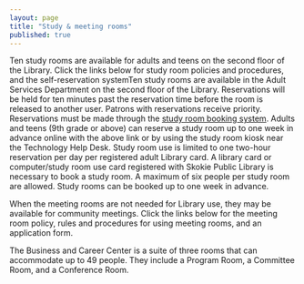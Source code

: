 ```yaml
---
layout: page
title: "Study & meeting rooms"
published: true
---
```


Ten study rooms are available for adults and teens on the second floor of the Library. Click the links below for study room policies and procedures, and the self-reservation systemTen study rooms are available in the Adult Services Department on the second floor of the Library.
Reservations will be held for ten minutes past the reservation time before the room is released to another user.
Patrons with reservations receive priority.
Reservations must be made through the [study room booking system](http://events.skokielibrary.info/evanced/lib/roomrequest.asp?mm=1&libnum=2&allroomscheck=1). Adults and teens (9th grade or above) can reserve a study room up to one week in advance online with the above link or by using the study room kiosk near the Technology Help Desk. Study room use is limited to one two-hour reservation per day per registered adult Library card.
A library card or computer/study room use card registered with Skokie Public Library is necessary to book a study room. 
A maximum of six people per study room are allowed.
Study rooms can be booked up to one week in advance.  

When the meeting rooms are not needed for Library use, they may be available for community meetings. Click the links below for the meeting room policy, rules and procedures for using meeting rooms, and an application form.

The Business and Career Center is a suite of three rooms that can accommodate up to 49 people. They include a Program Room, a Committee Room, and a Conference Room.